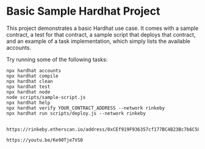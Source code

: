 # Basic Sample Hardhat Project

This project demonstrates a basic Hardhat use case. It comes with a sample contract, a test for that contract, a sample script that deploys that contract, and an example of a task implementation, which simply lists the available accounts.

Try running some of the following tasks:

```shell
npx hardhat accounts
npx hardhat compile
npx hardhat clean
npx hardhat test
npx hardhat node
node scripts/sample-script.js
npx hardhat help
npx hardhat verify YOUR_CONTRACT_ADDRESS --network rinkeby
npx hardhat run scripts/deploy.js --network rinkeby


https://rinkeby.etherscan.io/address/0xCEf919F936357cf177BC4B23Bc7b6C58cE82c616#code

https://youtu.be/Ke90Tje7VS0
```
